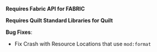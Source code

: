 **Requires Fabric API for FABRIC**

**Requires Quilt Standard Libraries for Quilt**


**Bug Fixes**:

- Fix Crash with Resource Locations that use `mod:format`
